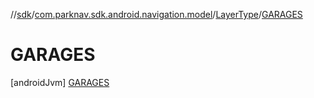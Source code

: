 //[sdk](../../../../index.md)/[com.parknav.sdk.android.navigation.model](../../index.md)/[LayerType](../index.md)/[GARAGES](index.md)



# GARAGES  
 [androidJvm] [GARAGES](index.md)  
   

